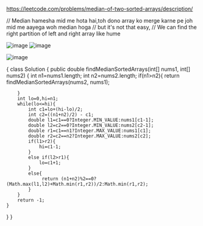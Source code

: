 https://leetcode.com/problems/median-of-two-sorted-arrays/description/

// Median hamesha mid me hota hai,toh dono array ko merge karne pe joh mid me aayega woh median hoga
// but it's not that easy, 
// We can find the right partition of left and right array like hume 

![image](https://github.com/dubeyadarsh/Revision/assets/75479397/13982853-48c7-40f1-b202-69525a85b917)
![image](https://github.com/dubeyadarsh/Revision/assets/75479397/766db6fa-be6b-4bf0-a42a-4c6fc7131959)

![image](https://github.com/dubeyadarsh/Revision/assets/75479397/9cda0ba9-5689-46e7-8168-d77463670cc9)

{
class Solution {
    public double findMedianSortedArrays(int[] nums1, int[] nums2) {
        int n1=nums1.length;
        int n2=nums2.length;
        if(n1>n2){
           return  findMedianSortedArrays(nums2, nums1);
                
        }
        int lo=0,hi=n1;
        while(lo<=hi){
            int c1=lo+(hi-lo)/2;
            int c2=((n1+n2)/2) - c1;
            double l1=c1==0?Integer.MIN_VALUE:nums1[c1-1];
            double l2=c2==0?Integer.MIN_VALUE:nums2[c2-1];
            double r1=c1==n1?Integer.MAX_VALUE:nums1[c1];
            double r2=c2==n2?Integer.MAX_VALUE:nums2[c2];
            if(l1>r2){
                hi=c1-1;
            }
            else if(l2>r1){
                lo=c1+1;
            }
            else{
                 return (n1+n2)%2==0?                           (Math.max(l1,l2)+Math.min(r1,r2))/2:Math.min(r1,r2);
            }
        }
        return -1;
    }
}
}
